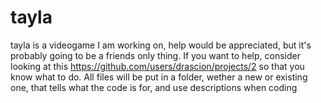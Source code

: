 # tayla
tayla is a videogame I am working on, help would be appreciated, but it's probably going to be a friends only thing.
If you want to help, consider looking at this https://github.com/users/drascion/projects/2 so that you know what to do.
All files will be put in a folder, wether a new or existing one, that tells what the code is for, and use descriptions when coding
